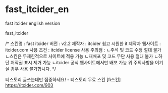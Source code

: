 # fast_itcider_en
fast itcider english version

fast_itcider

/* 스킨명 : fast itcider 버전 : v2.2 제작자 : itcider 쉽고 시원한 it 제작자 웹사이트 : itcider.com 사용 조건 : itcider license 사용 주의점 : ㄴ주석 및 코드 수정 절대 불가 ㄴ스킨은 무제한적으로 사이트에 적용 가능 ㄴ재배포 및 코드 무단 사용 절대 불가 ㄴ하단 저작권 표시 제거 가능 ㄴitcider 공식 웹사이트에서만 배포 가능 위 주의사항을 어기실 경우 사용 불가합니다. */

티스토리 글쓰는데만 집중하세요! - 티스토리 무료 스킨 [fi스킨] https://itcider.com/903
